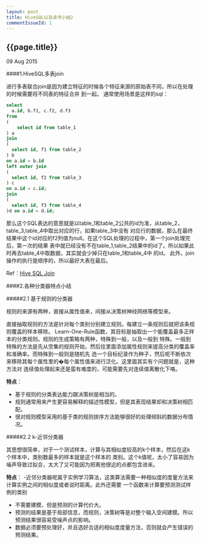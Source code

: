 ```yaml
---
layout: post
title: HiveSQL以及读书小结2
commentIssueId: 1
---
```


{{page.title}}
---
<p class='meta'>09 Aug 2015</p>

####1.HiveSQL多表join

进行多表联合join是因为建立特征的时候各个特征来源的原始表不同，所以在处理的时候需要将不同表的特征合并
到一起。
通常使用场景是这样的sql：

```SQL
select 
  a.id, b.f1, c.f2, d.f3 
from 
(
    select id from table_1 
) a 
join 
(
  select id, f1 from table_2
) b 
on a.id = b.id
left outer join
(
  select id, f2 from table_3
) c
on a.id = c.id;
join
(
  select id, f3 from table_4
)d on a.id = d.id; 
```
那么这个SQL表达的意思就是以table_1和table_2公共的id为准，从table_2，table_3,table_4中取出对应的行，如果table_3中没有
对应行的数据，那么在最终结果中这个id对应的f2列值为null。在这个SQL处理的过程中，第一个join处理完后，第一次的结果
表中就已经没有不在table_1,table_2结果中的id了。所以如果此时再去table_4中取数据，其实就会少掉只在table_1和table_4中
的id。
此外，join操作的执行是顺序的，所以最好大表在最后。

Ref：[Hive SQL Join](https://cwiki.apache.org/confluence/display/Hive/LanguageManual+Joins)


####2.各种分类器特点小结

#####2.1 基于规则的分类器

规则的来源有两种，直接从属性值来，间接从决策树神经网络等模型来。

直接抽取规则的方法是针对每个类别分别建立规则。每建立一条规则后就把该条规则覆盖的样本移除。
Learn-One-Rule函数，其目标是抽取出一个能覆盖最多正样本的分类规则。规则的生成策略有两种，特殊到一般，以及一般到
特殊。一般到特殊的方法是先从空集的规则开始，然后往里面添加属性规则来提高分类的覆盖率和准确率。而特殊到一般则是随机先
选一个目标纪录作为种子，然后呢不断依次来移除其每个属性里的�每个属性值来进行泛化。这里面其实有个问题就是，这种方法对
连续值处理起来还是蛮有难度的，可能需要先对连续值离散化下咯。

**特点**：
- 基于规则的分类表达能力跟决策树是相当的。
- 规则通常用来产生更容易解释的描述性模型，但是其表现结果却和决策树相匹配。
- 很对规则模型采用的基于类的规则排序方法能够很好的处理倾斜的数据分布情况。

#####2.2 k-近邻分类器

其思想很简单，对于一个测试样本，计算与其相似度较高的k个样本，然后在这k个样本中，类别数最多的样本就是这个样本的
类别。这个k值呢，太小了容易因为噪声导致过拟合，太大了又可能因为把离他很远的点都包含进来。

**特点**：
-近邻分类器呢属于实例学习算法，这类算法需要一种相似度的度量方法来计算实例之间的相似度或者说时距离。此外还需要 一个函数来计算要预测测试样例的类别
- 不需要建模，但是预测的计算代价大。
- 预测的结果是基于局部信息，而规则，决策树等是对整个输入空间建模。所以预测结果很容易受噪声点的影响。
- 数据必须要预处理好，并且选好合适的相似度度量方法，否则就会产生错误的预测结果。















